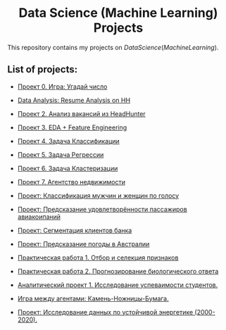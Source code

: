 # <center> **Data Science (Machine Learning) Projects**

This repository contains my projects on $Data Science (Machine Learning)$.

## List of projects:

* [Проект 0. Игра: Угадай число](https://github.com/Ilya-Zakharenko/sf_data_sciense/tree/main/Projects/PROJECT-0)
* [Data Analysis: Resume Analysis on HH](https://github.com/Ilya-Zakharenko/sf_data_sciense/tree/main/Projects/Data-Analysis.Resume-Analysis-on-HH)
* [Проект 2. Анализ вакансий из HeadHunter](https://github.com/Ilya-Zakharenko/sf_data_sciense/tree/main/Projects/PROJECT-2)
* [Проект 3. EDA + Feature Engineering](https://github.com/Ilya-Zakharenko/sf_data_sciense/tree/main/Projects/PROJECT-3)
* [Проект 4. Задача Классификации](https://github.com/Ilya-Zakharenko/sf_data_sciense/tree/main/Projects/PROJECT-4)
* [Проект 5. Задача Регрессии](https://github.com/Ilya-Zakharenko/sf_data_sciense/tree/main/Projects/PROJECT-5)
* [Проект 6. Задача Кластеризации](https://github.com/Ilya-Zakharenko/sf_data_sciense/tree/main/Projects/PROJECT-6)
* [Проект 7. Агентство недвижимости](https://github.com/Ilya-Zakharenko/sf_data_sciense/tree/main/Projects/PROJECT-7)

* [Проект: Классификация мужчин и женщин по голосу](https://github.com/Ilya-Zakharenko/sf_data_sciense/tree/main/Projects/PROJECT_Classification_of_men_and_women_by_voice)

* [Проект: Предсказание удовлетворённости пассажиров авиакоипаний](https://github.com/Ilya-Zakharenko/sf_data_sciense/tree/main/Projects/PROJECT_Predicting_airline_passenger_satisfaction)

* [Проект: Сегментация клиентов банка](https://github.com/Ilya-Zakharenko/sf_data_sciense/tree/main/Projects/PROJECT_Segmentation_of_bank_clients)
* [Проект: Предсказание погоды в Австралии](https://github.com/Ilya-Zakharenko/sf_data_sciense/tree/main/Projects/PROJECT_Weather_prediction_in_Australia)
* [Практическая работа 1. Отбор и селекция признаков](https://github.com/Ilya-Zakharenko/sf_data_sciense/tree/main/Projects/practical_work_1)
* [Практическая работа 2. Прогнозирование биологического ответа](https://github.com/Ilya-Zakharenko/sf_data_sciense/tree/main/Projects/practical_work_2)

* [Аналитический проект 1. Исследование успеваимости студентов.](https://github.com/Ilya-Zakharenko/sf_data_sciense/tree/main/Projects/Riid_Education_Analysis)

* [Игра между агентами: Камень-Ножницы-Бумага.](https://github.com/Ilya-Zakharenko/sf_data_sciense/tree/main/Projects/Rock_Paper_Scissors_Agents_Battle)

* [Проект: Исследование данных по устойчивой энергетике (2000-2020).](https://github.com/Ilya-Zakharenko/sf_data_sciense/tree/main/Projects/Global_Data_on_Sustainable_Energy_(2000-2020))
